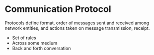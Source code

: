 # Communication Protocol
Protocols define format, order of messages sent and received among network entities, and actions taken on message transmission, receipt.
- Set of rules
- Across some medium
- Back and forth conversation


